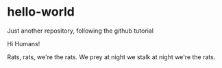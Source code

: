 # hello-world
Just another repository, following the github tutorial

Hi  Humans!

Rats, rats, we're the rats. We prey at night we stalk at night we're the rats.
